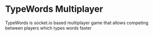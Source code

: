# TypeWords Multiplayer

TypeWords is socket.io based multiplayer game that allows competing between players which types words faster